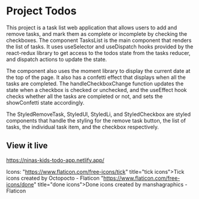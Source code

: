 # Project Todos

This project is a task list web application that allows users to add and remove tasks, and mark them as complete or incomplete by checking the checkboxes. The component TasksList is the main component that renders the list of tasks. It uses useSelector and useDispatch hooks provided by the react-redux library to get access to the todos state from the tasks reducer, and dispatch actions to update the state.

The component also uses the moment library to display the current date at the top of the page. It also has a confetti effect that displays when all the tasks are completed. The handleCheckboxChange function updates the state when a checkbox is checked or unchecked, and the useEffect hook checks whether all the tasks are completed or not, and sets the showConfetti state accordingly.

The StyledRemoveTask, StyledUl, StyledLi, and StyledCheckbox are styled components that handle the styling for the remove task button, the list of tasks, the individual task item, and the checkbox respectively.

## View it live

https://ninas-kids-todo-app.netlify.app/

Icons:
"https://www.flaticon.com/free-icons/tick" title="tick icons">Tick icons created by Octopocto - Flaticon</a>
"https://www.flaticon.com/free-icons/done" title="done icons">Done icons created by manshagraphics - Flaticon</a>